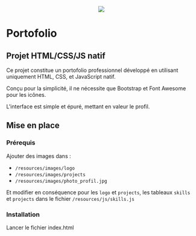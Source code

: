 <p align="center">
  <img src="https://github.com/MathiasSHAKOURI/portofolio/assets/122030473/1322ea9c-5244-4f06-a307-ac0f0422b209" />
</p>

# Portofolio

## Projet HTML/CSS/JS natif

Ce projet constitue un portofolio professionnel développé en utilisant uniquement HTML, CSS, et JavaScript natif.

Conçu pour la simplicité, il ne nécessite que Bootstrap et Font Awesome pour les icônes.

L'interface est simple et épuré, mettant en valeur le profil.

## Mise en place

### Prérequis

Ajouter des images dans :
- `/resources/images/logo`
- `/resources/images/projects`
- `/resources/images/photo_profil.jpg`

Et modifier en conséquence pour les `logo` et `projects`, les tableaux `skills` et `projects` dans le fichier `/resources/js/skills.js`

### Installation

Lancer le fichier index.html
